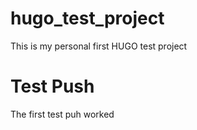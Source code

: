 # hugo_test_project
This is my personal first HUGO test project

# Test Push
The first test puh worked